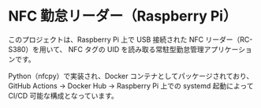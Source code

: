 # NFC 勤怠リーダー（Raspberry Pi）

このプロジェクトは、Raspberry Pi 上で USB 接続された NFC リーダー（RC-S380）を用いて、
NFC タグの UID を読み取る常駐型勤怠管理アプリケーションです。

Python（nfcpy）で実装され、Docker コンテナとしてパッケージされており、
GitHub Actions → Docker Hub → Raspberry Pi 上での systemd 起動によって CI/CD 可能な構成となっています。

